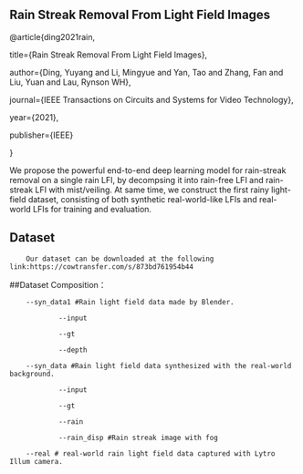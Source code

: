 ## Rain Streak Removal From Light Field Images

@article{ding2021rain,

  title={Rain Streak Removal From Light Field Images},
  
  author={Ding, Yuyang and Li, Mingyue and Yan, Tao and Zhang, Fan and Liu, Yuan and Lau, Rynson WH},
  
  journal={IEEE Transactions on Circuits and Systems for Video Technology},
  
  year={2021},
  
  publisher={IEEE}
  
}

We propose the powerful end-to-end deep learning model for rain-streak removal on a single rain LFI, by decompsing it into rain-free LFI and rain-streak LFI with mist/veiling. At same time, we construct the first rainy light-field dataset, consisting of both synthetic real-world-like LFIs and real-world LFIs for training and evaluation.

## Dataset

        Our dataset can be downloaded at the following link:https://cowtransfer.com/s/873bd761954b44

##Dataset Composition：

        --syn_data1 #Rain light field data made by Blender.

                --input
        
                --gt
        
                --depth
        
        --syn_data #Rain light field data synthesized with the real-world background.

                --input
        
                --gt
        
                --rain
        
                --rain_disp #Rain streak image with fog
        
        --real # real-world rain light field data captured with Lytro Illum camera.
